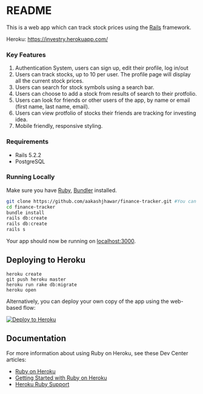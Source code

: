 # README

This is a web app which can track stock prices using the [Rails](http://rubyonrails.org) framework.

Heroku: https://investry.herokuapp.com/

### Key Features 
1. Authentication System, users can sign up, edit their profile, log in/out
2. Users can track stocks, up to 10 per user. The profile page will display all the current stock prices.
3. Users can search for stock symbols using a search bar.
4. Users can choose to add a stock from results of search to their protfolio.
5. Users can look for friends or other users of the app, by name or email (first name, last name, email).
6. Users can view protfolio of stocks their friends are tracking for investing idea.
7. Mobile friendly, responsive styling.

### Requirements
* Rails 5.2.2
* PostgreSQL

### Running Locally

Make sure you have [Ruby](https://www.ruby-lang.org), [Bundler](http://bundler.io) installed.

```sh
git clone https://github.com/aakashjhawar/finance-tracker.git #You can also clone your own fork
cd finance-tracker
bundle install
rails db:create
rails db:create
rails s
```
Your app should now be running on [localhost:3000](http://localhost:3000/).

## Deploying to Heroku

```
heroku create
git push heroku master
heroku run rake db:migrate
heroku open
```


Alternatively, you can deploy your own copy of the app using the web-based flow:

[![Deploy to Heroku](https://www.herokucdn.com/deploy/button.png)](https://heroku.com/deploy)

## Documentation

For more information about using Ruby on Heroku, see these Dev Center articles:

- [Ruby on Heroku](https://devcenter.heroku.com/categories/ruby)
- [Getting Started with Ruby on Heroku](https://devcenter.heroku.com/articles/getting-started-with-ruby)
- [Heroku Ruby Support](https://devcenter.heroku.com/articles/ruby-support)